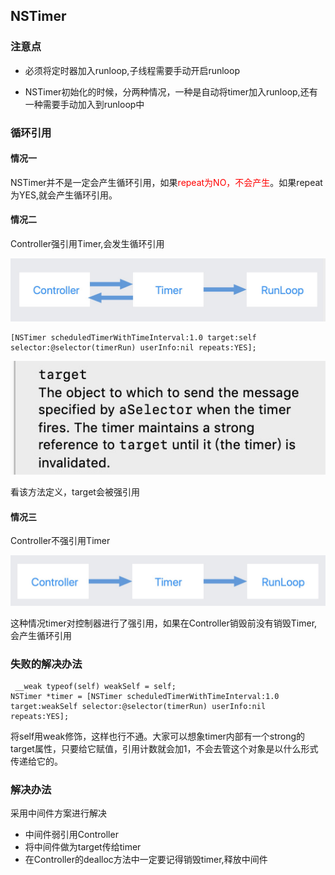 ## NSTimer

### 注意点

* 必须将定时器加入runloop,子线程需要手动开启runloop

* NSTimer初始化的时候，分两种情况，一种是自动将timer加入runloop,还有一种需要手动加入到runloop中

### 循环引用

#### 情况一

NSTimer并不是一定会产生循环引用，如果<font color='red'>repeat为NO，不会产生</font>。如果repeat为YES,就会产生循环引用。

#### 情况二

Controller强引用Timer,会发生循环引用

![Controller强应用timer](images/timer循环引用.jpg)

  	[NSTimer scheduledTimerWithTimeInterval:1.0 target:self selector:@selector(timerRun) userInfo:nil repeats:YES];

![苹果官方文档解释](images/target.jpg)

看该方法定义，target会被强引用
    
#### 情况三

Controller不强引用Timer
    
![Controller强应用timer](images/vc不强应用timer.jpg)

这种情况timer对控制器进行了强引用，如果在Controller销毁前没有销毁Timer,会产生循环引用

### 失败的解决办法

     __weak typeof(self) weakSelf = self;
    NSTimer *timer = [NSTimer scheduledTimerWithTimeInterval:1.0 target:weakSelf selector:@selector(timerRun) userInfo:nil repeats:YES];
    
将self用weak修饰，这样也行不通。大家可以想象timer内部有一个strong的target属性，只要给它赋值，引用计数就会加1，不会去管这个对象是以什么形式传递给它的。

### 解决办法

采用中间件方案进行解决

* 中间件弱引用Controller
* 将中间件做为target传给timer
* 在Controller的dealloc方法中一定要记得销毁timer,释放中间件








